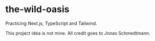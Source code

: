 # the-wild-oasis

Practicing Next.js, TypeScript and Tailwind.

This project idea is not mine. All credit goes to Jonas Schmedtmann.

